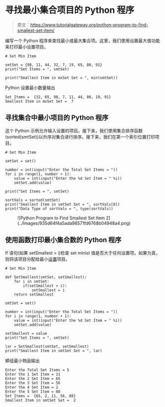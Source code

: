 # 寻找最小集合项目的 Python 程序

> 原文：<https://www.tutorialgateway.org/python-program-to-find-smallest-set-item/>

编写一个 Python 程序来查找最小或最大集合项。这里，我们使用设置最大值功能来打印最小设置项目。

```
# Set Min Item

smtSet = {98, 11, 44, 32, 7, 19, 65, 80, 91}
print("Set Items = ", smtSet)

print("Smallest Item in mxSet Set = ", min(smtSet))
```

Python 设置最小数量输出

```
Set Items =  {32, 65, 98, 7, 11, 44, 80, 19, 91}
Smallest Item in mxSet Set =  7
```

## 寻找集合中最小项目的 Python 程序

这个 Python 示例允许输入设置的项目。接下来，我们使用集合排序函数(sorted(smtSet))以升序对集合进行排序。接下来，我们在第一个索引位置打印项目。

```
# Set Min Item

smtSet = set()

number = int(input("Enter the Total Set Items = "))
for i in range(1, number + 1):
    value = int(input("Enter the %d Set Item = " %i))
    smtSet.add(value)

print("Set Items = ", smtSet)

sortVals = sorted(smtSet)
print("Smallest Item in smtSet Set = ", sortVals[0])
print("Data Type of sortVals = ", type(sortVals))
```

<figure class="wp-block-image size-large">![Python Program to Find Smallest Set Item 2](../Images/935d64f4a5ada98571fd6768b04948a4.png)</figure>

## 使用函数打印最小集合数的 Python 程序

If 语句(如果 setSmallest > i)检查 set minist 值是否大于任何设置项。如果为真，则将该项目分配给最小[设置](https://www.tutorialgateway.org/python-set/)项目。

```
# Set Min Item

def SetSmallest(smtSet, setSmallest):
    for i in smtSet:
        if(setSmallest > i):
            setSmallest = i
    return setSmallest

smtSet = set()

number = int(input("Enter the Total Set Items = "))
for i in range(1, number + 1):
    value = int(input("Enter the %d Set Item = " %i))
    smtSet.add(value)

setSmallest = value
print("Set Items = ", smtSet)

lar = SetSmallest(smtSet, setSmallest)
print("Smallest Item in smtSet Set = ", lar)
```

蟒组最小物品输出

```
Enter the Total Set Items = 5
Enter the 1 Set Item = 11
Enter the 2 Set Item = 65
Enter the 3 Set Item = 56
Enter the 4 Set Item = 2
Enter the 5 Set Item = 88
Set Items =  {65, 2, 11, 56, 88}
Smallest Item in smtSet Set =  2
```